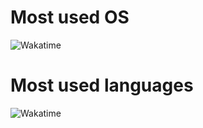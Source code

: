 # Most used OS
![Wakatime](https://wakatime.com/share/@018bb57a-4cdc-4af2-9c62-13e7e280fbe7/e77f279c-2c4d-4e57-b27d-f33d6745cf8e.svg)

# Most used languages
![Wakatime](https://wakatime.com/share/@018bb57a-4cdc-4af2-9c62-13e7e280fbe7/34e65f19-d7ff-4010-9050-c721a0fdcbc9.svg)

